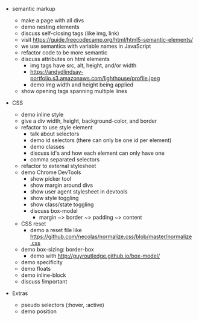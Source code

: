 - semantic markup
  - make a page with all divs
  - demo nesting elements
  - discuss self-closing tags (like img, link)
  - visit https://guide.freecodecamp.org/html/html5-semantic-elements/
  - we use semantics with variable names in JavaScript
  - refactor code to be more semantic
  - discuss attributes on html elements
    - img tags have src, alt, height, and/or width
    - https://andydlindsay-portfolio.s3.amazonaws.com/lighthouse/profile.jpeg
    - demo img width and height being applied
  - show opening tags spanning multiple lines

- CSS
  - demo inline style
  - give a div width, height, background-color, and border
  - refactor to use style element
    - talk about selectors
    - demo id selectors (there can only be one id per element)
    - demo classes
    - discuss id's and how each element can only have one
    - comma separated selectors
  - refactor to external stylesheet
  - demo Chrome DevTools
    - show picker tool
    - show margin around divs
    - show user agent stylesheet in devtools
    - show style toggling
    - show class/state toggling
    - discuss box-model
      - margin ~> border ~> padding ~> content
  - CSS reset
    - demo a reset file like https://github.com/necolas/normalize.css/blob/master/normalize.css
  - demo box-sizing: border-box
    - demo with http://guyroutledge.github.io/box-model/
  - demo specificity
  - demo floats
  - demo inline-block
  - discuss !important

- Extras
  - pseudo selectors (:hover, :active)
  - demo position
